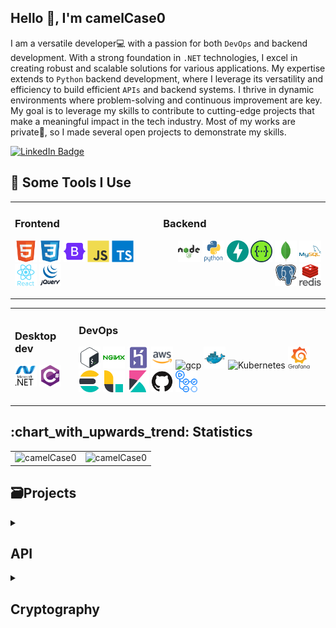 

<h2>Hello 👋, I'm <a">camelCase0</a></h2>

I am a versatile developer💻 with a passion for both `DevOps` and backend development. With a strong foundation in `.NET` technologies, I excel in creating robust and scalable solutions for various applications. My expertise extends to `Python` backend development, where I leverage its versatility and efficiency to build efficient `APIs` and backend systems. I thrive in dynamic environments where problem-solving and continuous improvement are key. My goal is to leverage my skills to contribute to cutting-edge projects that make a meaningful impact in the tech industry.
Most of my works are private🔏, so I made several open projects to demonstrate my skills.
  

<p> 
  <a href="https://www.linkedin.com/in/pablo-ryuz-3845a41b8"><img src="https://img.shields.io/badge/-@pablo-0077B5?style=flat-square&amp;labelColor=0077B5&amp;logo=LinkedIn&amp;link=https://www.linkedin.com/in/pablo-ryuz-3845a41b8" alt="LinkedIn Badge"></a>
  
 </p>


<h2>🧰 Some Tools I Use</h2>
<table>
  <tr>
    <td>
      <h3>Frontend</h3>
      <p align="left">
        <img src="https://raw.githubusercontent.com/devicons/devicon/6910f0503efdd315c8f9b858234310c06e04d9c0/icons/html5/html5-original.svg" alt="HTML" width="35" height="35" />
        <img src="https://raw.githubusercontent.com/devicons/devicon/master/icons/css3/css3-original.svg" alt="CSS" width="35" height="35" />
        <img src="https://raw.githubusercontent.com/devicons/devicon/master/icons/bootstrap/bootstrap-plain.svg" alt="bootstrap" width="35" height="35" />
        <img src="https://raw.githubusercontent.com/devicons/devicon/master/icons/javascript/javascript-original.svg" alt="javascript" width="35" height="35" />
        <img src="https://raw.githubusercontent.com/devicons/devicon/master/icons/typescript/typescript-original.svg" alt="typescript" width="35" height="35" />
        <img src="https://raw.githubusercontent.com/devicons/devicon/master/icons/react/react-original-wordmark.svg" alt="react" width="35" height="35" />
        <img src="https://raw.githubusercontent.com/devicons/devicon/6910f0503efdd315c8f9b858234310c06e04d9c0/icons/jquery/jquery-original-wordmark.svg" alt="jQuery" width="35" height="35" />
      </p>
    </td>
    <td>
      <h3>Backend</h3>
      <p align="right">
        <img src="https://raw.githubusercontent.com/devicons/devicon/master/icons/nodejs/nodejs-original-wordmark.svg" alt="nodejs" width="35" height="35" />
        <img src="https://raw.githubusercontent.com/devicons/devicon/master/icons/python/python-original-wordmark.svg" alt="python" width="35" height="35" />
        <img src="https://raw.githubusercontent.com/devicons/devicon/master/icons/fastapi/fastapi-original.svg" alt="fastapi" width="35" height="35" />
        <img src="https://raw.githubusercontent.com/devicons/devicon/6910f0503efdd315c8f9b858234310c06e04d9c0/icons/swagger/swagger-original.svg" alt="fastapi" width="35" height="35" />
        <img src="https://raw.githubusercontent.com/devicons/devicon/master/icons/mongodb/mongodb-original.svg" alt="mongodb" width="35" height="35" />
        <img src="https://raw.githubusercontent.com/devicons/devicon/master/icons/mysql/mysql-original-wordmark.svg" alt="mysql" width="35" height="35" />
        <img src="https://raw.githubusercontent.com/devicons/devicon/6910f0503efdd315c8f9b858234310c06e04d9c0/icons/postgresql/postgresql-original.svg" alt="mysql" width="35" height="35" />
        <img src="https://raw.githubusercontent.com/devicons/devicon/master/icons/redis/redis-original-wordmark.svg" alt="redis" width="35" height="35" />
      </p>
    </td>
  </tr>
</table>
<table>
  <tr>
    <td>
      <h3> Desktop dev</h3>
      <p align="left">
        <img src="https://raw.githubusercontent.com/devicons/devicon/6910f0503efdd315c8f9b858234310c06e04d9c0/icons/dot-net/dot-net-original-wordmark.svg" alt="dotnet" width="35" height="35" />
        <img src="https://raw.githubusercontent.com/devicons/devicon/6910f0503efdd315c8f9b858234310c06e04d9c0/icons/csharp/csharp-original.svg" alt="cs" width="35" height="35" />
      </p>
    </td>
    <td>
      <h3>DevOps</h3>
      <p align="left">
        <img src="https://raw.githubusercontent.com/devicons/devicon/6910f0503efdd315c8f9b858234310c06e04d9c0/icons/bash/bash-original.svg" alt="bash" width="35" height="35" />
        <img src="https://raw.githubusercontent.com/devicons/devicon/master/icons/nginx/nginx-original.svg" alt="nginx" width="35" height="35" />
        <img src="https://raw.githubusercontent.com/devicons/devicon/master/icons/heroku/heroku-plain.svg" alt="heroku" width="35" height="35" />
        <img src="https://raw.githubusercontent.com/github/explore/80688e429a7d4ef2fca1e82350fe8e3517d3494d/topics/aws/aws.png" alt="aws" width="35" height="35" />
        <img src="https://www.vectorlogo.zone/logos/google_cloud/google_cloud-icon.svg" alt="gcp" width="35" height="35" />
        <img src="https://raw.githubusercontent.com/devicons/devicon/master/icons/docker/docker-original.svg" alt="Docker" width="35" height="35" />
        <img src="https://www.vectorlogo.zone/logos/kubernetes/kubernetes-icon.svg" alt="Kubernetes" width="35" height="35" />
        <img src="https://raw.githubusercontent.com/devicons/devicon/master/icons/grafana/grafana-original-wordmark.svg" alt="grafana" width="35" height="35" />
        <img src="https://raw.githubusercontent.com/devicons/devicon/master/icons/elasticsearch/elasticsearch-original.svg" alt="elasticsearch" width="35" height="35" />
        <img src="https://raw.githubusercontent.com/devicons/devicon/6910f0503efdd315c8f9b858234310c06e04d9c0/icons/logstash/logstash-original.svg" alt="logstash" width="35" height="35" />
        <img src="https://raw.githubusercontent.com/devicons/devicon/6910f0503efdd315c8f9b858234310c06e04d9c0/icons/kibana/kibana-original.svg" alt="kibana" width="35" height="35" />
        <img src="https://raw.githubusercontent.com/devicons/devicon/6910f0503efdd315c8f9b858234310c06e04d9c0/icons/github/github-original.svg" alt="github" width="35" height="35" />
        <img src="https://raw.githubusercontent.com/devicons/devicon/6910f0503efdd315c8f9b858234310c06e04d9c0/icons/githubactions/githubactions-original.svg" alt="actions" width="35" height="35" />
      </p>
    </td>
  </tr>
</table>


<h2> :chart_with_upwards_trend: Statistics</h2>
<table>
  <tr>
    <td>
      <img src="https://github-readme-stats.vercel.app/api/top-langs/?username=camelCase0&layout=donut-vertical&hide_border=true" alt="camelCase0">
    </td>
    <td>
        <img src="https://github-readme-stats.vercel.app/api?username=camelCase0&show_icons=true&count_private=true&card_width=400&hide_border=true" alt="camelCase0" />
    </td>
  </tr>
</table>

<h2>🗃️Projects</h2>
<details>
  <summary><h2>API</h2></summary>

- [x] [**BludsFast💉🩸**](https://github.com/camelCase0/BludsFast)
- [x] [**Int20-Auction**](https://github.com/camelCase0/int20-auction)
- [x] [**FastAPI demo**](https://github.com/camelCase0/fastapi-trade)
- [x] [**mealApi**](https://github.com/camelCase0/mealApi)
- [ ] [**And others . . .**](https://github.com/camelCase0?tab=repositories)
</details>

<details>
  <summary><h2>Cryptography</h2></summary>

- [x] [**CryptoRGR 🔏**](https://github.com/camelCase0/CryptoRGR))
- [x] [**cypherPostQuantum 🧮**](https://github.com/camelCase0/cypherPostQuantum)

</details>





